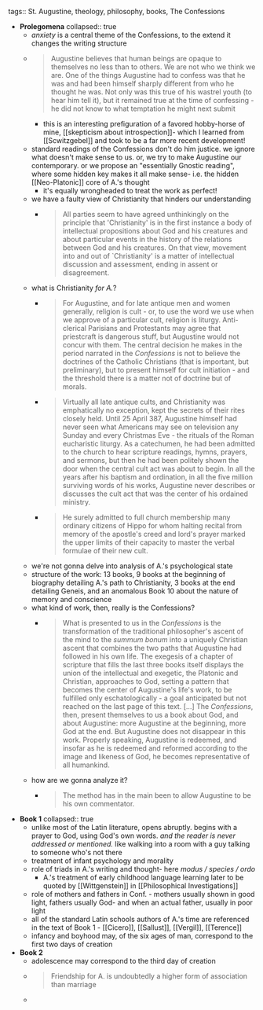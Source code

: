 tags:: St. Augustine, theology, philosophy, books, The Confessions

- **Prolegomena**
  collapsed:: true
	- *anxiety* is a central theme of the Confessions, to the extend it changes the writing structure
	- > Augustine believes that human beings are opaque to themselves no less than to others. We are not who we think we are. One of the things Augustine had to confess was that he was and had been himself sharply different from who he thought he was. Not only was this true of his wastrel youth (to hear him tell it), but it remained true at the time of confessing - he did not know to what temptation he might next submit
		- this is an interesting prefiguration of a favored hobby-horse of mine, [[skepticism about introspection]]- which I learned from [[Scwitzgebel]] and took to be a far more recent development!
	- standard readings of the Confessions don't do him justice. we ignore what doesn't make sense to us. or, we try to make Augustine our contemporary. or we propose an "essentially Gnostic reading", where some hidden key makes it all make sense- i.e. the hidden [[Neo-Platonic]] core of A.'s thought
		- it's equally wrongheaded to treat the work as perfect!
	- we have a faulty view of Christianity that hinders our understanding
		- > All parties seem to have agreed unthinkingly on the principle that 'Christianity' is in the first instance a body of intellectual propositions about God and his creatures and about particular events in the history of the relations between God and his creatures. On that view, movement into and out of `Christianity' is a matter of intellectual discussion and assessment, ending in assent or disagreement.
	- what is Christianity _for A._?
		- > For Augustine, and for late antique men and women generally, religion is cult - or, to use the word we use when we approve of a particular cult, religion is liturgy. Anti-clerical Parisians and Protestants may agree that priestcraft is dangerous stuff, but Augustine would not concur with them. The central decision he makes in the period narrated in the *Confessions* is not to believe the doctrines of the Catholic Christians (that is important, but preliminary), but to present himself for cult initiation - and the threshold there is a matter not of doctrine but of morals.
		- > Virtually all late antique cults, and Christianity was emphatically no exception, kept the secrets of their rites closely held. Until 25 April 387, Augustine himself had never seen what Americans may see on television any Sunday and every Christmas Eve - the rituals of the Roman eucharistic liturgy. As a catechumen, he had been admitted to the church to hear scripture readings, hymns, prayers, and sermons, but then he had been politely shown the door when the central cult act was about to begin. In all the years after his baptism and ordination, in all the five million surviving words of his works, Augustine never describes or discusses the cult act that was the center of his ordained ministry.
		- > He surely admitted to full church membership many ordinary citizens of Hippo for whom halting recital from memory of the apostle's creed and lord's prayer marked the upper limits of their capacity to master the verbal formulae of their new cult.
	- we're not gonna delve into analysis of A.'s psychological state
	- structure of the work: 13 books, 9 books at the beginning of biography detailing A.'s path to Christianity, 3 books at the end detailing Geneis, and an anomalous Book 10 about the nature of memory and conscience
	- what kind of work, then, really is the Confessions?
		- > What is presented to us in the *Confessions* is the transformation of the traditional philosopher's ascent of the mind to the *summum bonum* into a uniquely Christian ascent that combines the two paths that Augustine had followed in his own life. The exegesis of a chapter of scripture that fills the last three books itself displays the union of the intellectual and exegetic, the Platonic and Christian, approaches to God, setting a pattern that becomes the center of Augustine's life's work, to be fulfilled only eschatologically - a goal anticipated but not reached on the last page of this text.
		  [...]
		  The *Confessions*, then, present themselves to us a book about God, and about Augustine: more Augustine at the beginning, more God at the end. But Augustine does not disappear in this work. Properly speaking, Augustine is redeemed, and insofar as he is redeemed and reformed according to the image and likeness of God, he becomes representative of all humankind.
	- how are we gonna analyze it?
		- > The method has in the main been to allow Augustine to be his own commentator.
- **Book 1**
  collapsed:: true
	- unlike most of the Latin literature, opens abruptly. begins with a prayer to God, using God's own words. *and the reader is never addressed or mentioned.* like walking into a room with a guy talking to someone who's not there
	- treatment of infant psychology and morality
	- role of triads in A.'s writing and thought- here *modus / species / ordo*
		- A.'s treatment of early childhood language learning later to be quoted by [[Wittgenstein]] in [[Philosophical Investigations]]
	- role of mothers and fathers in Conf. - mothers usually shown in good light, fathers usually God- and when an actual father, usually in poor light
	- all of the standard Latin schools authors of A.'s time are referenced in the text of Book 1 - [[Cicero]], [[Sallust]], [[Vergil]], [[Terence]]
	- infancy and boyhood may, of the six ages of man, correspond to the first two days of creation
- **Book 2**
	- adolescence may correspond to the third day of creation
	- > Friendship for A. is undoubtedly a higher form of association than marriage
	-